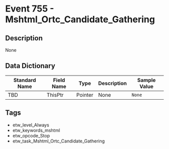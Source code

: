# Event 755 - Mshtml_Ortc_Candidate_Gathering

## Description
None

## Data Dictionary
|Standard Name|Field Name|Type|Description|Sample Value|
|---|---|---|---|---|
|TBD|ThisPtr|Pointer|None|`None`|

## Tags
* etw_level_Always
* etw_keywords_mshtml
* etw_opcode_Stop
* etw_task_Mshtml_Ortc_Candidate_Gathering